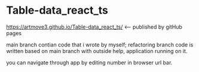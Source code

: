 ﻿# Table-data_react_ts
https://artmove3.github.io/Table-data_react_ts/ <-- published by gitHub pages

main branch contian code that i wrote by myself;
refactoring branch code is written based on main branch with outside help, application running on it.

you can navigate through app by editing number in browser url bar.
